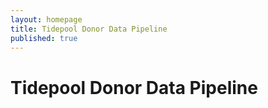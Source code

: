 ```yaml
---
layout: homepage
title: Tidepool Donor Data Pipeline
published: true
---
```


# Tidepool Donor Data Pipeline
